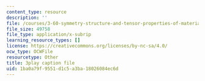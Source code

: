 ```yaml
---
content_type: resource
description: ''
file: /courses/3-60-symmetry-structure-and-tensor-properties-of-materials-fall-2005/1ba0a79f9551d1c5a3ba18026084ec6d_Vyf-lQjk0rY.srt
file_size: 49758
file_type: application/x-subrip
learning_resource_types: []
license: https://creativecommons.org/licenses/by-nc-sa/4.0/
ocw_type: OCWFile
resourcetype: Other
title: 3play caption file
uid: 1ba0a79f-9551-d1c5-a3ba-18026084ec6d
---
```

